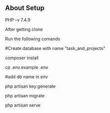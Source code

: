 

## About Setup
PHP -v 7.4.9

After getting clone 

Run the following comands

#Create database with name "task_and_projects"

composer install 

cp .env.example .env

#add db name in env

php artisan key:generate

php artisan migrate 

php artisan serve

